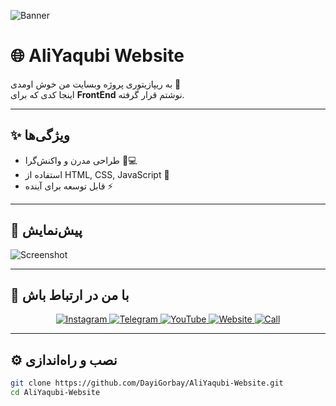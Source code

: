 ![Banner](https://s6.uupload.ir/files/aliyaqubi-banner_4z9b.png)
# 🌐 AliYaqubi Website

به ریپازیتوری پروژه وبسایت من خوش اومدی 🚀  
اینجا کدی که برای **FrontEnd** نوشتم قرار گرفته.

---

## ✨ ویژگی‌ها
- طراحی مدرن و واکنش‌گرا 📱💻
- استفاده از HTML, CSS, JavaScript 🎨
- قابل توسعه برای آینده ⚡

---

## 📸 پیش‌نمایش
![Screenshot](https://s6.uupload.ir/files/screenshot_(248)_fzuv.png)

---

## 🔗 با من در ارتباط باش
<p align="center">
  <a href="https://www.instagram.com/aliyaqubi88/">
    <img src="https://img.shields.io/badge/Instagram-%23E4405F?style=for-the-badge&logo=instagram&logoColor=white" alt="Instagram"/>
  </a>
  <a href="https://t.me/fooolsx/">
    <img src="https://img.shields.io/badge/Telegram-%2300BFFF?style=for-the-badge&logo=telegram&logoColor=white" alt="Telegram"/>
  </a>
  <a href="https://www.youtube.com/@DayiGorbay13/">
    <img src="https://img.shields.io/badge/YouTube-%23FF0000?style=for-the-badge&logo=youtube&logoColor=white" alt="YouTube"/>
  </a>
  <a href="https://maliyaqubi.ir/">
    <img src="https://img.shields.io/badge/Website-%2300CED1?style=for-the-badge&logo=google-chrome&logoColor=white" alt="Website"/>
  </a>
  <a href="tel:+989150298062">
    <img src="https://img.shields.io/badge/Call-%23008000?style=for-the-badge&logo=telephone&logoColor=white" alt="Call"/>
  </a>
</p>


---

## ⚙️ نصب و راه‌اندازی
```bash
git clone https://github.com/DayiGorbay/AliYaqubi-Website.git
cd AliYaqubi-Website